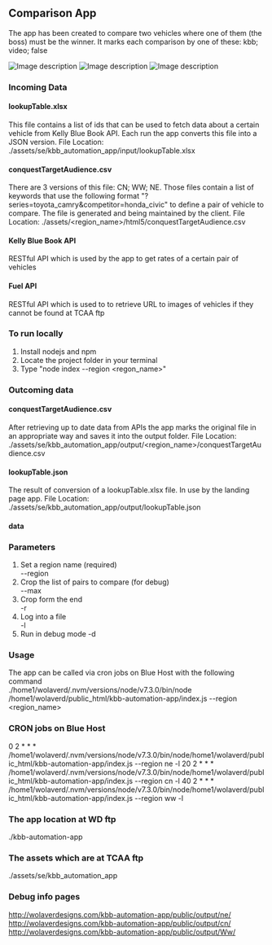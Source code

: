 ## Comparison App ##
The app has been created to compare two vehicles where one of them (the boss) must be the winner. It marks each comparison by one of these: kbb; video; false


![Image description](https://mir-s3-cdn-cf.behance.net/project_modules/1400/dc375652805295.591d231b94225.jpg)
![Image description](https://mir-s3-cdn-cf.behance.net/project_modules/disp/0716bb52805295.591d231b93e2e.png)
![Image description](https://mir-s3-cdn-cf.behance.net/project_modules/max_1200/72f5d052805295.591d2a3404fe3.png)


### Incoming Data ###

#### lookupTable.xlsx ####
This file contains a list of ids that can be used to fetch data about a certain vehicle from Kelly Blue Book API. Each run the app converts this file into a JSON version.
File Location: ./assets/se/kbb_automation_app/input/lookupTable.xlsx   

#### conquestTargetAudience.csv ####
There are 3 versions of this file: CN; WW; NE. Those files contain a list of keywords that use the following format "?series=toyota_camry&competitor=honda_civic" to define a pair of vehicle to compare. The file is generated and being maintained by the client.
File Location: ./assets/<region_name>/html5/conquestTargetAudience.csv

#### Kelly Blue Book API ####
RESTful API which is used by the app to get rates of a certain pair of vehicles

#### Fuel API ####
RESTful API which is used to to retrieve URL to images of vehicles if they cannot be found at TCAA ftp

### To run locally ###
1. Install nodejs and npm   
2. Locate the project folder in your terminal   
3. Type "node index --region <regon_name>"

### Outcoming data ###

#### conquestTargetAudience.csv ####
After retrieving up to date data from APIs the app marks the original file in an appropriate way and saves it into the output folder.
File Location: ./assets/se/kbb_automation_app/output/<region_name>/conquestTargetAudience.csv

#### lookupTable.json ####
The result of conversion of a lookupTable.xlsx file. In use by the landing page app.
File Location: ./assets/se/kbb_automation_app/output/lookupTable.json

#### data

### Parameters ###
1. Set a region name (required)    
--region <string>     
2. Crop the list of pairs to compare (for debug)    
--max <number>    
3. Crop form the end    
-r    
4. Log into a file    
-l     
5. Run in debug mode
-d

### Usage ###
The app can be called via cron jobs on Blue Host with the following command    
./home1/wolaverd/.nvm/versions/node/v7.3.0/bin/node /home1/wolaverd/public_html/kbb-automation-app/index.js --region <region_name>    

### CRON jobs on Blue Host ###
0	2	*	*	*	/home1/wolaverd/.nvm/versions/node/v7.3.0/bin/node/home1/wolaverd/public_html/kbb-automation-app/index.js --region ne -l
20	2	*	*	*	/home1/wolaverd/.nvm/versions/node/v7.3.0/bin/node/home1/wolaverd/public_html/kbb-automation-app/index.js --region cn -l
40	2	*	*	*	/home1/wolaverd/.nvm/versions/node/v7.3.0/bin/node/home1/wolaverd/public_html/kbb-automation-app/index.js --region ww -l

### The app location at WD ftp ###
./kbb-automation-app   

### The assets which are at TCAA ftp ###
./assets/se/kbb_automation_app   

### Debug info pages ###
http://wolaverdesigns.com/kbb-automation-app/public/output/ne/
http://wolaverdesigns.com/kbb-automation-app/public/output/cn/
http://wolaverdesigns.com/kbb-automation-app/public/output/Ww/
